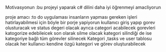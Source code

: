 Motivasyonun :bu projeyi yaparak c# dilini daha iyi öğrenmeyi amacliyorun 


proje amacı :to do uygulaması insanların yapması gereken işleri hatirlayabilmesi için böyle bir porje yapiyorun
kıullanıcı giriş yapıp gorev olusturacak ve status degeri olacak  ayrıca categori acabilecek gorevleri katogorize edebileicek son olarak silme olacak kategori silindiği de ise kategoriye bağlı tüm görevler silinecek
Kategori ,tasks  ve user tablosu olacak her kullanıcı kendine özgü kategori ve görev oluşturabilecek 
